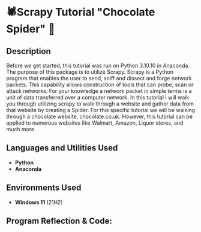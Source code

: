 <h1> 🕷️Scrapy Tutorial "Chocolate Spider" 🍫</h1>



<h2>Description</h2>
Before we get started, this tutorial was run on Python 3.10.10 in Anaconda. The purpose of this package 
is to utilize Scrapy. Scrapy is a Python program that enables the user to send, sniff and dissect and forge 
network packets. This capability allows construction of tools that can probe, scan or attack networks. For 
your knowledge a network packet in simple terms is a unit of data transferred over a computer network. 
In this tutorial I will walk you through utilizing scrapy to walk through a website and gather data from 
that website by creating a Spider. For this specific tutorial we will be walking through a chocolate 
website, chocolate.co.uk. However, this tutorial can be applied to numerous websites like Walmart, 
Amazon, Liquor stores, and much more. 
<br />


<h2>Languages and Utilities Used</h2>

- <b>Python</b> 
- <b>Anaconda</b>

<h2>Environments Used </h2>

- <b>Windows 11</b> (21H2)

<h2>Program Reflection & Code:</h2>

